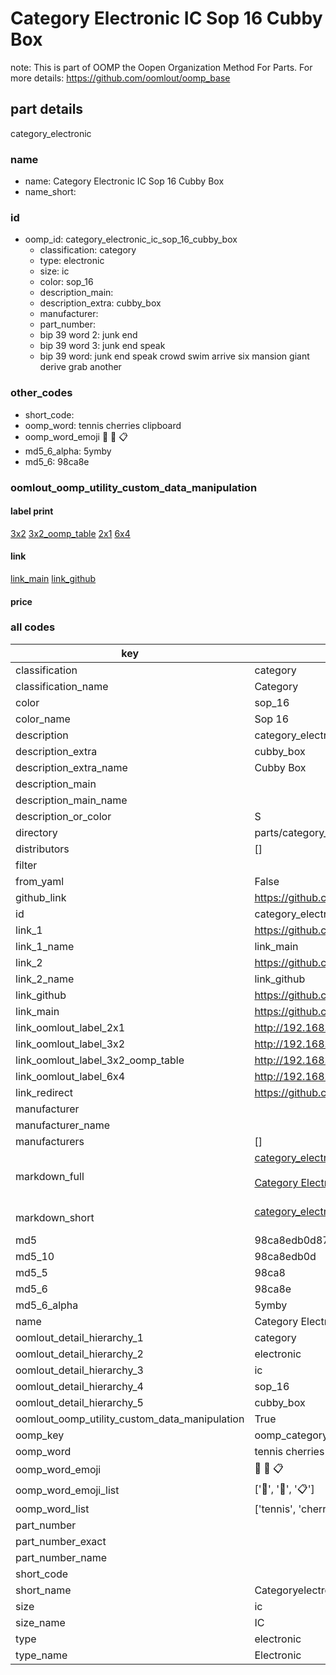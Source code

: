 # Category Electronic IC Sop 16 Cubby Box  

note: This is part of OOMP the Oopen Organization Method For Parts. For more details: https://github.com/oomlout/oomp_base

##  part details
  



category_electronic



### name
* name: Category Electronic IC Sop 16 Cubby Box
* name_short: 
### id
* oomp_id: category_electronic_ic_sop_16_cubby_box
  * classification: category
  * type: electronic
  * size: ic
  * color: sop_16
  * description_main: 
  * description_extra: cubby_box
  * manufacturer: 
  * part_number: 
  * bip 39 word 2: junk end
  * bip 39 word 3: junk end speak
  * bip 39 word: junk end speak crowd swim arrive six mansion giant derive grab another

### other_codes
* short_code: 
* oomp_word: tennis cherries clipboard
* oomp_word_emoji :tennis: :cherries: :clipboard:
* md5_6_alpha: 5ymby
* md5_6: 98ca8e






### oomlout_oomp_utility_custom_data_manipulation
#### label print
[3x2](http://192.168.1.245:1112/?label=oomp%205ymby)
[3x2_oomp_table](http://192.168.1.108:1112/?label=oomp%205ymby)
[2x1](http://192.168.1.242:1112/?label=oomp%205ymby)
[6x4](http://192.168.1.55:1112/?label=oomp%205ymby)    

#### link

[link_main](https://github.com/oomlout/oomlout_oomp_version_1_messy/tree/main/parts/category_electronic_ic_sop_16_cubby_box) [link_github](https://github.com/oomlout/oomlout_oomp_version_1_messy/tree/main/parts/category_electronic_ic_sop_16_cubby_box)                             

#### price







### all codes 
| key | value |  
| --- | --- |  
| classification | category |  
| classification_name | Category |  
| color | sop_16 |  
| color_name | Sop 16 |  
| description | category_electronic |  
| description_extra | cubby_box |  
| description_extra_name | Cubby Box |  
| description_main |  |  
| description_main_name |  |  
| description_or_color | S  |  
| directory | parts/category_electronic_ic_sop_16_cubby_box |  
| distributors | [] |  
| filter |  |  
| from_yaml | False |  
| github_link | https://github.com/oomlout/oomlout_oomp_part_src/tree/main/parts/category_electronic_ic_sop_16_cubby_box |  
| id | category_electronic_ic_sop_16_cubby_box |  
| link_1 | https://github.com/oomlout/oomlout_oomp_version_1_messy/tree/main/parts/category_electronic_ic_sop_16_cubby_box |  
| link_1_name | link_main |  
| link_2 | https://github.com/oomlout/oomlout_oomp_version_1_messy/tree/main/parts/category_electronic_ic_sop_16_cubby_box |  
| link_2_name | link_github |  
| link_github | https://github.com/oomlout/oomlout_oomp_version_1_messy/tree/main/parts/category_electronic_ic_sop_16_cubby_box |  
| link_main | https://github.com/oomlout/oomlout_oomp_version_1_messy/tree/main/parts/category_electronic_ic_sop_16_cubby_box |  
| link_oomlout_label_2x1 | http://192.168.1.242:1112/?label=oomp%205ymby |  
| link_oomlout_label_3x2 | http://192.168.1.245:1112/?label=oomp%205ymby |  
| link_oomlout_label_3x2_oomp_table | http://192.168.1.108:1112/?label=oomp%205ymby |  
| link_oomlout_label_6x4 | http://192.168.1.55:1112/?label=oomp%205ymby |  
| link_redirect | https://github.com/oomlout/oomlout_oomp_version_1_messy/tree/main/parts/category_electronic_ic_sop_16_cubby_box |  
| manufacturer |  |  
| manufacturer_name |  |  
| manufacturers | [] |  
| markdown_full | [category_electronic_ic_sop_16_cubby_box](none)<br>[](none)<br>[Category Electronic Ic Sop 16 Cubby Box](none)<br><br> |  
| markdown_short | [category_electronic_ic_sop_16_cubby_box](none)<br><br> |  
| md5 | 98ca8edb0d875938326df345a19263ca |  
| md5_10 | 98ca8edb0d |  
| md5_5 | 98ca8 |  
| md5_6 | 98ca8e |  
| md5_6_alpha | 5ymby |  
| name | Category Electronic IC Sop 16 Cubby Box |  
| oomlout_detail_hierarchy_1 | category |  
| oomlout_detail_hierarchy_2 | electronic |  
| oomlout_detail_hierarchy_3 | ic |  
| oomlout_detail_hierarchy_4 | sop_16 |  
| oomlout_detail_hierarchy_5 | cubby_box |  
| oomlout_oomp_utility_custom_data_manipulation | True |  
| oomp_key | oomp_category_electronic_ic_sop_16_cubby_box |  
| oomp_word | tennis cherries clipboard |  
| oomp_word_emoji | :tennis: :cherries: :clipboard: |  
| oomp_word_emoji_list | [':tennis:', ':cherries:', ':clipboard:'] |  
| oomp_word_list | ['tennis', 'cherries', 'clipboard'] |  
| part_number |  |  
| part_number_exact |  |  
| part_number_name |  |  
| short_code |  |  
| short_name | Categoryelectronic |  
| size | ic |  
| size_name | IC |  
| type | electronic |  
| type_name | Electronic |  
